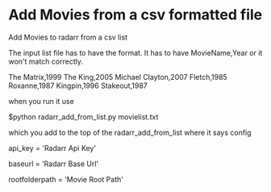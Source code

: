 # Add Movies from a csv formatted file

Add Movies to radarr from a csv list

The input list file has to have the format. It has to have MovieName,Year or it won't match correctly.

The Matrix,1999
The King,2005
Michael Clayton,2007
Fletch,1985
Roxanne,1987
Kingpin,1996
Stakeout,1987

when you run it use

$python radarr_add_from_list.py movielist.txt

which you add to the top of the radarr_add_from_list where it says config

api_key = 'Radarr Api Key'

baseurl = 'Radarr Base Url'

rootfolderpath = 'Movie Root Path'
